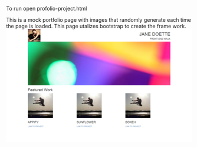 To run open profolio-project.html

This is a mock portfolio page with images that randomly generate each time the page is loaded. This page utalizes bootstrap to create the frame work.
![](images/mockup.png)